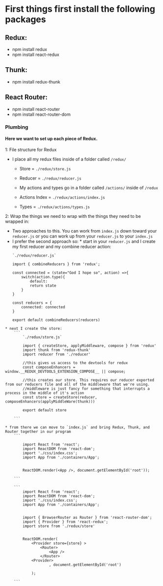 # First things first install the following packages

## Redux:
* npm install redux
* npm install react-redux

## Thunk:
* npm install redux-thunk

## React Router:
* npm install react-router
* npm install react-router-dom


### Plumbing

#### Here we want to set up each piece of Redux.

   1: File structure for Redux
   * I place all my redux files inside of a folder called `/redux/`
        
       * Store = `./redux/store.js`

       * Reducer = `./redux/reducer.js`

       * My actions and types go in a folder called `/actions/` inside of `/redux`

       * Actions Index = `./redux/actions/index.js`

       * Types = `./redux/actions/types.js`


   2: Wrap the things we need to wrap with the things they need to be wrapped in:
   * Two approaches to this. You can work from `index.js` down toward your `reducer.js` or you can work up from your `reducer.js` to your `index.js`
   * I prefer the second approach so: 
    * start in your `reducer.js` and I create my first reducer and my combine reducer action: 
        ```
        `./redux/reducer.js`

        import { combineReducers } from 'redux';

        const connected = (state="God I hope so", action) =>{
            switch(action.type){
                default: 
                return state
            }
        }

        const reducers = {
            connected: connected
        }

        export default combineReducers(reducers)
        ``` 
    * next I create the store:
        ```
            `./redux/store.js`

            import { createStore, applyMiddleware, compose } from 'redux'
            import thunk from 'redux-thunk'
            import reducer from './reducer'

            //this gives us access to the devtools for redux
            const composeEnhancers = window.__REDUX_DEVTOOLS_EXTENSION_COMPOSE__ || compose;
            
            //this creates our store. This requires our reducer exported from our reducers file and all of the middleware that we're using. 
            //middleware is just fancy for something that interrupts a process in the middle of it's action
            const store = createStore(reducer, composeEnhancers(applyMiddleWare(thunk)))

            export default store

        ```

    * from there we can move to `index.js` and bring Redux, Thunk, and Router together in our program
        ```

            import React from 'react';
            import ReactDOM from 'react-dom';
            import './css/index.css';
            import App from './containers/App';


            ReactDOM.render(<App />, document.getElementById('root'));

        ```

        ```
            import React from 'react';
            import ReactDOM from 'react-dom';
            import './css/index.css';
            import App from './containers/App';

            
            import { BrowserRouter as Router } from 'react-router-dom';
            import { Provider } from 'react-redux';
            import store from './redux/store'


            ReactDOM.render(
                <Provider store={store} >
                    <Router>
                        <App />
                    </Router>
                <Provider>
                        , document.getElementById('root')
                
                ); 

        ```